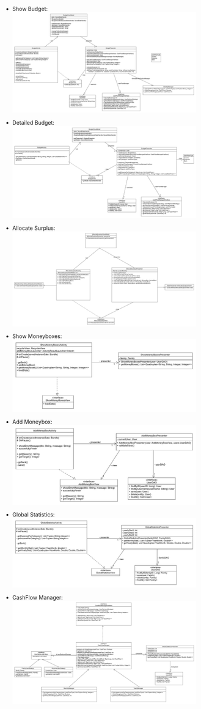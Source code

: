 * Show Budget:
![image](/docs/markdown/uml/design/class-diagram-showBudget.jpg)

* Detailed Budget:
![image](/docs/markdown/uml/design/class-diagram-detailedBudget.jpg)

* Allocate Surplus:
![image](/docs/markdown/uml/design/class-diagram-allocateSurplus.jpg)

* Show Moneyboxes:
![image](/docs/markdown/uml/design/class-diagram-showMoneyBoxes.jpg)

* Add Moneybox:
![image](/docs/markdown/uml/design/class-diagram-addMoneyBox.jpg)

* Global Statistics:
![image](/docs/markdown/uml/design/class-diagram-globalStatistics.jpg)

* CashFlow Manager:
![image](/docs/markdown/uml/design/class-diagram-cashFlowManager.jpg)